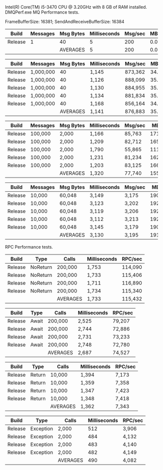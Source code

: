 Intel(R) Core(TM) i5-3470 CPU @ 3.20GHz with 8 GB of RAM installed.
DMQPerf.exe 
MQ Performance tests.

FrameBufferSize: 16381; SendAndReceiveBufferSize: 16384

|   Build |   Messages | Msg Bytes | Milliseconds |    Msg/sec |     MBps |
|---------|------------|-----------|--------------|------------|----------|
| Release |          1 |        40 |            5 |        200 |     0.01 |
|         |            |  AVERAGES |            5 |        200 |     0.01 |

|   Build |   Messages | Msg Bytes | Milliseconds |    Msg/sec |     MBps |
|---------|------------|-----------|--------------|------------|----------|
| Release |  1,000,000 |        40 |        1,145 |    873,362 |    34.93 |
| Release |  1,000,000 |        40 |        1,126 |    888,099 |    35.52 |
| Release |  1,000,000 |        40 |        1,130 |    884,955 |    35.40 |
| Release |  1,000,000 |        40 |        1,134 |    881,834 |    35.27 |
| Release |  1,000,000 |        40 |        1,168 |    856,164 |    34.25 |
|         |            |  AVERAGES |        1,141 |    876,883 |    35.08 |

|   Build |   Messages | Msg Bytes | Milliseconds |    Msg/sec |     MBps |
|---------|------------|-----------|--------------|------------|----------|
| Release |    100,000 |     2,000 |        1,166 |     85,763 |   171.53 |
| Release |    100,000 |     2,000 |        1,209 |     82,712 |   165.43 |
| Release |    100,000 |     2,000 |        1,790 |     55,865 |   111.73 |
| Release |    100,000 |     2,000 |        1,231 |     81,234 |   162.47 |
| Release |    100,000 |     2,000 |        1,203 |     83,125 |   166.25 |
|         |            |  AVERAGES |        1,320 |     77,740 |   155.48 |

|   Build |   Messages | Msg Bytes | Milliseconds |    Msg/sec |     MBps |
|---------|------------|-----------|--------------|------------|----------|
| Release |     10,000 |    60,048 |        3,149 |      3,175 |   190.69 |
| Release |     10,000 |    60,048 |        3,123 |      3,202 |   192.28 |
| Release |     10,000 |    60,048 |        3,119 |      3,206 |   192.52 |
| Release |     10,000 |    60,048 |        3,112 |      3,213 |   192.96 |
| Release |     10,000 |    60,048 |        3,145 |      3,179 |   190.93 |
|         |            |  AVERAGES |        3,130 |      3,195 |   191.88 |

RPC Performance tests.

|   Build | Type      |   Calls    | Milliseconds |    RPC/sec |
|---------|-----------|------------|--------------|------------|
| Release |  NoReturn |    200,000 |        1,753 |    114,090 |
| Release |  NoReturn |    200,000 |        1,733 |    115,406 |
| Release |  NoReturn |    200,000 |        1,711 |    116,890 |
| Release |  NoReturn |    200,000 |        1,734 |    115,340 |
|         |           |   AVERAGES |        1,733 |    115,432 |

|   Build | Type      |   Calls    | Milliseconds |    RPC/sec |
|---------|-----------|------------|--------------|------------|
| Release |     Await |    200,000 |        2,525 |     79,207 |
| Release |     Await |    200,000 |        2,744 |     72,886 |
| Release |     Await |    200,000 |        2,731 |     73,233 |
| Release |     Await |    200,000 |        2,748 |     72,780 |
|         |           |   AVERAGES |        2,687 |     74,527 |

|   Build | Type      |   Calls    | Milliseconds |    RPC/sec |
|---------|-----------|------------|--------------|------------|
| Release |    Return |     10,000 |        1,394 |      7,173 |
| Release |    Return |     10,000 |        1,359 |      7,358 |
| Release |    Return |     10,000 |        1,347 |      7,423 |
| Release |    Return |     10,000 |        1,348 |      7,418 |
|         |           |   AVERAGES |        1,362 |      7,343 |

|   Build | Type      |   Calls    | Milliseconds |    RPC/sec |
|---------|-----------|------------|--------------|------------|
| Release | Exception |      2,000 |          512 |      3,906 |
| Release | Exception |      2,000 |          484 |      4,132 |
| Release | Exception |      2,000 |          483 |      4,140 |
| Release | Exception |      2,000 |          482 |      4,149 |
|         |           |   AVERAGES |          490 |      4,082 |

